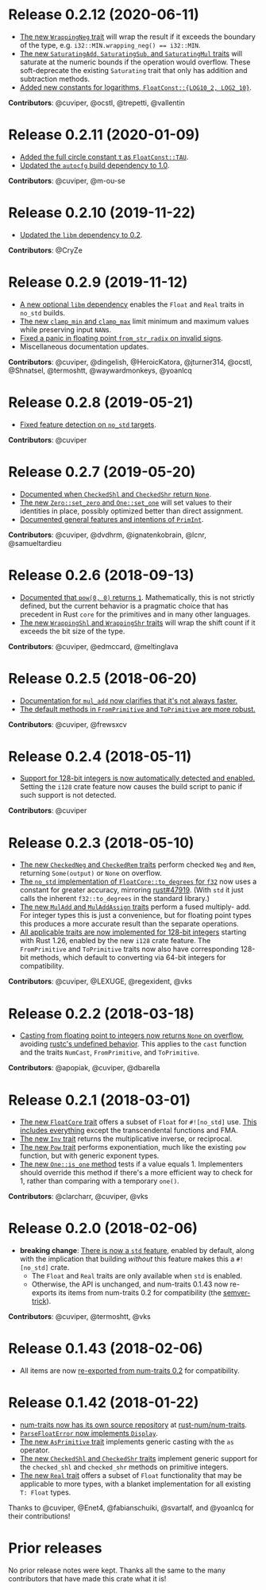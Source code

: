 # Release 0.2.12 (2020-06-11)

- [The new `WrappingNeg` trait][153] will wrap the result if it exceeds the
  boundary of the type, e.g. `i32::MIN.wrapping_neg() == i32::MIN`.
- [The new `SaturatingAdd`, `SaturatingSub`, and `SaturatingMul` traits][165]
  will saturate at the numeric bounds if the operation would overflow. These
  soft-deprecate the existing `Saturating` trait that only has addition and
  subtraction methods.
- [Added new constants for logarithms, `FloatConst::{LOG10_2, LOG2_10}`][171].

**Contributors**: @cuviper, @ocstl, @trepetti, @vallentin

[153]: https://github.com/rust-num/num-traits/pull/153
[165]: https://github.com/rust-num/num-traits/pull/165
[171]: https://github.com/rust-num/num-traits/pull/171

# Release 0.2.11 (2020-01-09)

- [Added the full circle constant τ as `FloatConst::TAU`][145].
- [Updated the `autocfg` build dependency to 1.0][148].

**Contributors**: @cuviper, @m-ou-se

[145]: https://github.com/rust-num/num-traits/pull/145
[148]: https://github.com/rust-num/num-traits/pull/148

# Release 0.2.10 (2019-11-22)

- [Updated the `libm` dependency to 0.2][144].

**Contributors**: @CryZe

[144]: https://github.com/rust-num/num-traits/pull/144

# Release 0.2.9 (2019-11-12)

- [A new optional `libm` dependency][99] enables the `Float` and `Real` traits
  in `no_std` builds.
- [The new `clamp_min` and `clamp_max`][122] limit minimum and maximum values
  while preserving input `NAN`s.
- [Fixed a panic in floating point `from_str_radix` on invalid signs][126].
- Miscellaneous documentation updates.

**Contributors**: @cuviper, @dingelish, @HeroicKatora, @jturner314, @ocstl,
@Shnatsel, @termoshtt, @waywardmonkeys, @yoanlcq

[99]: https://github.com/rust-num/num-traits/pull/99
[122]: https://github.com/rust-num/num-traits/pull/122
[126]: https://github.com/rust-num/num-traits/pull/126

# Release 0.2.8 (2019-05-21)

- [Fixed feature detection on `no_std` targets][116].

**Contributors**: @cuviper

[116]: https://github.com/rust-num/num-traits/pull/116

# Release 0.2.7 (2019-05-20)

- [Documented when `CheckedShl` and `CheckedShr` return `None`][90].
- [The new `Zero::set_zero` and `One::set_one`][104] will set values to their
  identities in place, possibly optimized better than direct assignment.
- [Documented general features and intentions of `PrimInt`][108].

**Contributors**: @cuviper, @dvdhrm, @ignatenkobrain, @lcnr, @samueltardieu

[90]: https://github.com/rust-num/num-traits/pull/90
[104]: https://github.com/rust-num/num-traits/pull/104
[108]: https://github.com/rust-num/num-traits/pull/108

# Release 0.2.6 (2018-09-13)

- [Documented that `pow(0, 0)` returns `1`][79].  Mathematically, this is not
  strictly defined, but the current behavior is a pragmatic choice that has
  precedent in Rust `core` for the primitives and in many other languages.
- [The new `WrappingShl` and `WrappingShr` traits][81] will wrap the shift count
  if it exceeds the bit size of the type.

**Contributors**: @cuviper, @edmccard, @meltinglava

[79]: https://github.com/rust-num/num-traits/pull/79
[81]: https://github.com/rust-num/num-traits/pull/81

# Release 0.2.5 (2018-06-20)

- [Documentation for `mul_add` now clarifies that it's not always faster.][70]
- [The default methods in `FromPrimitive` and `ToPrimitive` are more robust.][73]

**Contributors**: @cuviper, @frewsxcv

[70]: https://github.com/rust-num/num-traits/pull/70
[73]: https://github.com/rust-num/num-traits/pull/73

# Release 0.2.4 (2018-05-11)

- [Support for 128-bit integers is now automatically detected and enabled.][69]
  Setting the `i128` crate feature now causes the build script to panic if such
  support is not detected.

**Contributors**: @cuviper

[69]: https://github.com/rust-num/num-traits/pull/69

# Release 0.2.3 (2018-05-10)

- [The new `CheckedNeg` and `CheckedRem` traits][63] perform checked `Neg` and
  `Rem`, returning `Some(output)` or `None` on overflow.
- [The `no_std` implementation of `FloatCore::to_degrees` for `f32`][61] now
  uses a constant for greater accuracy, mirroring [rust#47919].  (With `std` it
  just calls the inherent `f32::to_degrees` in the standard library.)
- [The new `MulAdd` and `MulAddAssign` traits][59] perform a fused multiply-
  add.  For integer types this is just a convenience, but for floating point
  types this produces a more accurate result than the separate operations.
- [All applicable traits are now implemented for 128-bit integers][60] starting
  with Rust 1.26, enabled by the new `i128` crate feature.  The `FromPrimitive`
  and `ToPrimitive` traits now also have corresponding 128-bit methods, which
  default to converting via 64-bit integers for compatibility.

**Contributors**: @cuviper, @LEXUGE, @regexident, @vks

[59]: https://github.com/rust-num/num-traits/pull/59
[60]: https://github.com/rust-num/num-traits/pull/60
[61]: https://github.com/rust-num/num-traits/pull/61
[63]: https://github.com/rust-num/num-traits/pull/63
[rust#47919]: https://github.com/rust-lang/rust/pull/47919

# Release 0.2.2 (2018-03-18)

- [Casting from floating point to integers now returns `None` on overflow][52],
  avoiding [rustc's undefined behavior][rust-10184]. This applies to the `cast`
  function and the traits `NumCast`, `FromPrimitive`, and `ToPrimitive`.

**Contributors**: @apopiak, @cuviper, @dbarella

[52]: https://github.com/rust-num/num-traits/pull/52
[rust-10184]: https://github.com/rust-lang/rust/issues/10184


# Release 0.2.1 (2018-03-01)

- [The new `FloatCore` trait][32] offers a subset of `Float` for `#![no_std]` use.
  [This includes everything][41] except the transcendental functions and FMA.
- [The new `Inv` trait][37] returns the multiplicative inverse, or reciprocal.
- [The new `Pow` trait][37] performs exponentiation, much like the existing `pow`
  function, but with generic exponent types.
- [The new `One::is_one` method][39] tests if a value equals 1.  Implementers
  should override this method if there's a more efficient way to check for 1,
  rather than comparing with a temporary `one()`.

**Contributors**: @clarcharr, @cuviper, @vks

[32]: https://github.com/rust-num/num-traits/pull/32
[37]: https://github.com/rust-num/num-traits/pull/37
[39]: https://github.com/rust-num/num-traits/pull/39
[41]: https://github.com/rust-num/num-traits/pull/41


# Release 0.2.0 (2018-02-06)

- **breaking change**: [There is now a `std` feature][30], enabled by default, along
  with the implication that building *without* this feature makes this a
  `#![no_std]` crate.
  - The `Float` and `Real` traits are only available when `std` is enabled.
  - Otherwise, the API is unchanged, and num-traits 0.1.43 now re-exports its
    items from num-traits 0.2 for compatibility (the [semver-trick]).

**Contributors**: @cuviper, @termoshtt, @vks

[semver-trick]: https://github.com/dtolnay/semver-trick
[30]: https://github.com/rust-num/num-traits/pull/30


# Release 0.1.43 (2018-02-06)

- All items are now [re-exported from num-traits 0.2][31] for compatibility.

[31]: https://github.com/rust-num/num-traits/pull/31


# Release 0.1.42 (2018-01-22)

- [num-traits now has its own source repository][num-356] at [rust-num/num-traits][home].
- [`ParseFloatError` now implements `Display`][22].
- [The new `AsPrimitive` trait][17] implements generic casting with the `as` operator.
- [The new `CheckedShl` and `CheckedShr` traits][21] implement generic
  support for the `checked_shl` and `checked_shr` methods on primitive integers.
- [The new `Real` trait][23] offers a subset of `Float` functionality that may be applicable to more
  types, with a blanket implementation for all existing `T: Float` types.

Thanks to @cuviper, @Enet4, @fabianschuiki, @svartalf, and @yoanlcq for their contributions!

[home]: https://github.com/rust-num/num-traits
[num-356]: https://github.com/rust-num/num/pull/356
[17]: https://github.com/rust-num/num-traits/pull/17
[21]: https://github.com/rust-num/num-traits/pull/21
[22]: https://github.com/rust-num/num-traits/pull/22
[23]: https://github.com/rust-num/num-traits/pull/23


# Prior releases

No prior release notes were kept.  Thanks all the same to the many
contributors that have made this crate what it is!
